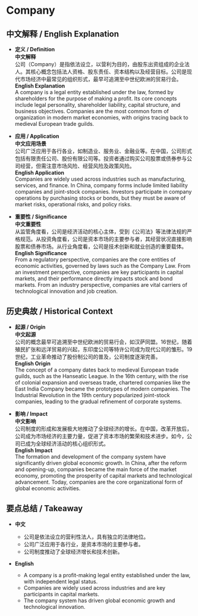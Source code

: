 # Company

## 中文解释 / English Explanation

* **定义 / Definition**  
  **中文解释**  
  公司（Company）是指依法设立，以营利为目的，由股东出资组成的企业法人。其核心概念包括法人资格、股东责任、资本结构以及经营目标。公司是现代市场经济中最常见的组织形式，最早可追溯至中世纪欧洲的贸易行会。  
  **English Explanation**  
  A company is a legal entity established under the law, formed by shareholders for the purpose of making a profit. Its core concepts include legal personality, shareholder liability, capital structure, and business objectives. Companies are the most common form of organization in modern market economies, with origins tracing back to medieval European trade guilds.

* **应用 / Application**  
  **中文应用场景**  
  公司广泛应用于各行各业，如制造业、服务业、金融业等。在中国，公司形式包括有限责任公司、股份有限公司等。投资者通过购买公司股票或债券参与公司经营，但需注意市场风险、经营风险及政策风险。  
  **English Application**  
  Companies are widely used across industries such as manufacturing, services, and finance. In China, company forms include limited liability companies and joint-stock companies. Investors participate in company operations by purchasing stocks or bonds, but they must be aware of market risks, operational risks, and policy risks.

* **重要性 / Significance**  
  **中文重要性**  
  从监管角度看，公司是经济活动的核心主体，受到《公司法》等法律法规的严格规范。从投资角度看，公司是资本市场的主要参与者，其经营状况直接影响股票和债券市场。从行业角度看，公司是技术创新和就业创造的重要载体。  
  **English Significance**  
  From a regulatory perspective, companies are the core entities of economic activities, governed by laws such as the Company Law. From an investment perspective, companies are key participants in capital markets, and their performance directly impacts stock and bond markets. From an industry perspective, companies are vital carriers of technological innovation and job creation.

## 历史典故 / Historical Context

* **起源 / Origin**  
  **中文起源**  
  公司的概念最早可追溯至中世纪欧洲的贸易行会，如汉萨同盟。16世纪，随着殖民扩张和远洋贸易的兴起，东印度公司等特许公司成为现代公司的雏形。19世纪，工业革命推动了股份制公司的普及，公司制度逐渐完善。  
  **English Origin**  
  The concept of a company dates back to medieval European trade guilds, such as the Hanseatic League. In the 16th century, with the rise of colonial expansion and overseas trade, chartered companies like the East India Company became the prototypes of modern companies. The Industrial Revolution in the 19th century popularized joint-stock companies, leading to the gradual refinement of corporate systems.

* **影响 / Impact**  
  **中文影响**  
  公司制度的形成和发展极大地推动了全球经济的增长。在中国，改革开放后，公司成为市场经济的主要力量，促进了资本市场的繁荣和技术进步。如今，公司已成为全球经济活动的核心组织形式。  
  **English Impact**  
  The formation and development of the company system have significantly driven global economic growth. In China, after the reform and opening-up, companies became the main force of the market economy, promoting the prosperity of capital markets and technological advancement. Today, companies are the core organizational form of global economic activities.

## 要点总结 / Takeaway

* **中文**  
  - 公司是依法设立的营利性法人，具有独立的法律地位。  
  - 公司广泛应用于各行业，是资本市场的主要参与者。  
  - 公司制度推动了全球经济增长和技术创新。  

* **English**  
  - A company is a profit-making legal entity established under the law, with independent legal status.  
  - Companies are widely used across industries and are key participants in capital markets.  
  - The company system has driven global economic growth and technological innovation.